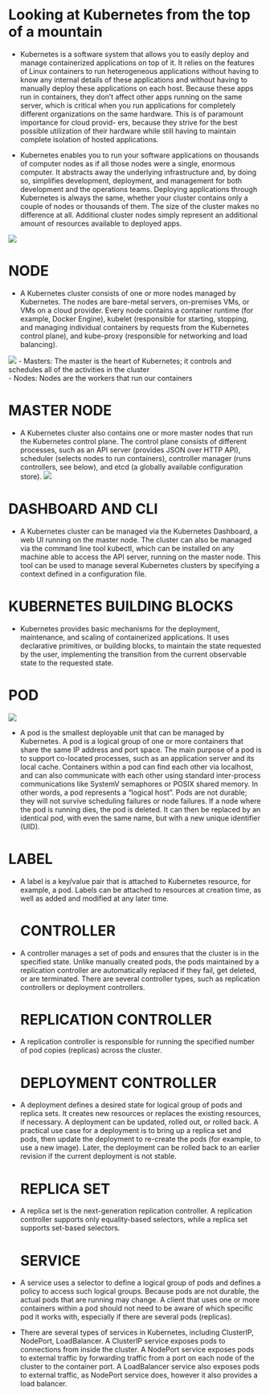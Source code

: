 #  Looking at Kubernetes from the top of a mountain

- Kubernetes is a software system that allows you to easily deploy and manage containerized applications on top of it. It relies on the features of Linux containers to run heterogeneous applications without having to know any internal details of these applications and without having to manually deploy these applications on each host. Because these apps run in containers, they don’t affect other apps running on the same server, which is critical when you run applications for completely different organizations on the same hardware. This is of paramount importance for cloud provid- ers, because they strive for the best possible utilization of their hardware while still having to maintain complete isolation of hosted applications.

- Kubernetes enables you to run your software applications on thousands of computer nodes as if all those nodes were a single, enormous computer. It abstracts away the underlying infrastructure and, by doing so, simplifies development, deployment, and management for both development and the operations teams.
Deploying applications through Kubernetes is always the same, whether your cluster contains only a couple of nodes or thousands of them. The size of the cluster makes no difference at all. Additional cluster nodes simply represent an additional amount of resources available to deployed apps.



![](https://raw.githubusercontent.com/sangam14/ContainerLabs/master/img/k8s_arch_new.png)


# NODE
- A Kubernetes cluster consists of one or more nodes managed by Kubernetes. The nodes are bare-metal servers, on-premises VMs, or VMs on a cloud provider. Every node contains a container runtime (for example, Docker Engine), kubelet (responsible for starting, stopping, and managing individual containers by requests from the Kubernetes control plane), and kube-proxy (responsible for networking and load balancing).

![](https://raw.githubusercontent.com/sangam14/ContainerLabs/master/img/master-node-k8s.png)
    - Masters: The master is the heart of Kubernetes; it controls and schedules all of the activities in the cluster <br>
    - Nodes: Nodes are the workers that run our containers

# MASTER NODE
- A Kubernetes cluster also contains one or more master nodes that run the Kubernetes control plane. The control plane consists of different processes, such as an API server (provides JSON over HTTP API), scheduler (selects nodes to run containers), controller manager (runs controllers, see below), and etcd (a globally available configuration store).
![](https://raw.githubusercontent.com/sangam14/ContainerLabs/master/img/kubernetes-master-node.png)

# DASHBOARD AND CLI
- A Kubernetes cluster can be managed via the Kubernetes Dashboard, a web UI running on the master node. The cluster can also be managed via the command line tool kubectl, which can be installed on any machine able to access the API server, running on the master node. This tool can be used to manage several Kubernetes clusters by specifying a context defined in a configuration file.

# KUBERNETES BUILDING BLOCKS
- Kubernetes provides basic mechanisms for the deployment, maintenance, and scaling of containerized applications. It uses declarative primitives, or building blocks, to maintain the state requested by the user, implementing the transition from the current observable state to the requested state.

# POD
![](https://raw.githubusercontent.com/sangam14/ContainerLabs/master/img/pods-k8s.png)
- A pod is the smallest deployable unit that can be managed by Kubernetes. A pod is a logical group of one or more containers that share the same IP address and port space. The main purpose of a pod is to support co-located processes, such as an application server and its local cache. Containers within a pod can find each other via localhost, and can also communicate with each other using standard inter-process communications like SystemV semaphores or POSIX shared memory. In other words, a pod represents a “logical host”. Pods are not durable; they will not survive scheduling failures or node failures. If a node where the pod is running dies, the pod is deleted. It can then be replaced by an identical pod, with even the same name, but with a new unique identifier (UID).

# LABEL
- A label is a key/value pair that is attached to Kubernetes resource, for example, a pod. Labels can be attached to resources at creation time, as well as added and modified at any later time.

  # CONTROLLER
- A controller manages a set of pods and ensures that the cluster is in the specified state. Unlike manually created pods, the pods maintained by a replication controller are automatically replaced if they fail, get deleted, or are terminated. There are several controller types, such as replication controllers or deployment controllers.

   # REPLICATION CONTROLLER
- A replication controller is responsible for running the specified number of pod copies (replicas) across the cluster.

   # DEPLOYMENT CONTROLLER
- A deployment defines a desired state for logical group of pods and replica sets. It creates new resources or replaces the existing resources, if necessary. A deployment can be updated, rolled out, or rolled back. A practical use case for a deployment is to bring up a replica set and pods, then update the deployment to re-create the pods (for example, to use a new image). Later, the deployment can be rolled back to an earlier revision if the current deployment is not stable.

   # REPLICA SET
- A replica set is the next-generation replication controller. A replication controller supports only equality-based selectors, while a replica set supports set-based selectors.

   # SERVICE
- A service uses a selector to define a logical group of pods and defines a policy to access such logical groups. Because pods are not durable, the actual pods that are running may change. A client that uses one or more containers within a pod should not need to be aware of which specific pod it works with, especially if there are several pods (replicas).
- There are several types of services in Kubernetes, including ClusterIP, NodePort, LoadBalancer. A ClusterIP service exposes pods to connections from inside the cluster. A NodePort service exposes pods to external traffic by forwarding traffic from a port on each node of the cluster to the container port. A LoadBalancer service also exposes pods to external traffic, as NodePort service does, however it also provides a load balancer.


